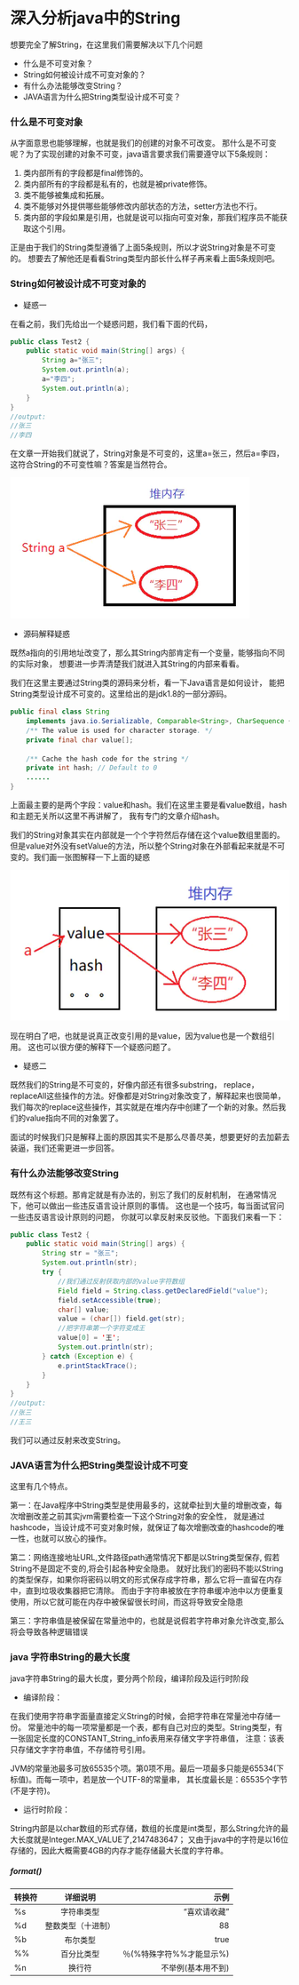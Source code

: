 # 深入分析java中的String

想要完全了解String，在这里我们需要解决以下几个问题

* 什么是不可变对象？
* String如何被设计成不可变对象的？
* 有什么办法能够改变String？
* JAVA语言为什么把String类型设计成不可变？

### 什么是不可变对象

从字面意思也能够理解，也就是我们的创建的对象不可改变。
那什么是不可变呢？为了实现创建的对象不可变，java语言要求我们需要遵守以下5条规则：

1. 类内部所有的字段都是final修饰的。
2. 类内部所有的字段都是私有的，也就是被private修饰。
3. 类不能够被集成和拓展。
4. 类不能够对外提供哪些能够修改内部状态的方法，setter方法也不行。
5. 类内部的字段如果是引用，也就是说可以指向可变对象，那我们程序员不能获取这个引用。

正是由于我们的String类型遵循了上面5条规则，所以才说String对象是不可变的。
想要去了解他还是看看String类型内部长什么样子再来看上面5条规则吧。

### String如何被设计成不可变对象的

* 疑惑一

在看之前，我们先给出一个疑惑问题，我们看下面的代码，

```java
public class Test2 {
    public static void main(String[] args) {
        String a="张三";
        System.out.println(a);
        a="李四";
        System.out.println(a);
    }
}
//output:
//张三
//李四
```

在文章一开始我们就说了，String对象是不可变的，这里a=张三，然后a=李四，
这符合String的不可变性嘛？答案是当然符合。

![](../image/c5/String-1.png)

* 源码解释疑惑

既然a指向的引用地址改变了，那么其String内部肯定有一个变量，能够指向不同的实际对象，
想要进一步弄清楚我们就进入其String的内部来看看。

我们在这里主要通过String类的源码来分析，看一下Java语言是如何设计，
能把String类型设计成不可变的。这里给出的是jdk1.8的一部分源码。

```java
public final class String
    implements java.io.Serializable, Comparable<String>, CharSequence {
    /** The value is used for character storage. */
    private final char value[];

    /** Cache the hash code for the string */
    private int hash; // Default to 0
    ......
}
```

上面最主要的是两个字段：value和hash。我们在这里主要是看value数组，hash和主题无关所以这里不再讲解了，
我有专门的文章介绍hash。

我们的String对象其实在内部就是一个个字符然后存储在这个value数组里面的。
但是value对外没有setValue的方法，所以整个String对象在外部看起来就是不可变的。我们画一张图解释一下上面的疑惑

![](../image/c5/String-2.png)

现在明白了吧，也就是说真正改变引用的是value，因为value也是一个数组引用。
这也可以很方便的解释下一个疑惑问题了。

* 疑惑二

既然我们的String是不可变的，好像内部还有很多substring， replace， replaceAll这些操作的方法。好像都是对String对象改变了，解释起来也很简单，我们每次的replace这些操作，其实就是在堆内存中创建了一个新的对象。然后我们的value指向不同的对象罢了。

面试的时候我们只是解释上面的原因其实不是那么尽善尽美，想要更好的去加薪去装逼，我们还需更进一步回答。

### 有什么办法能够改变String

既然有这个标题。那肯定就是有办法的，别忘了我们的反射机制，
在通常情况下，他可以做出一些违反语言设计原则的事情。
这也是一个技巧，每当面试官问一些违反语言设计原则的问题，
你就可以拿反射来反驳他。下面我们来看一下：

```java
public class Test2 {
    public static void main(String[] args) {
        String str = "张三";
        System.out.println(str);
        try {
            //我们通过反射获取内部的value字符数组
            Field field = String.class.getDeclaredField("value");
            field.setAccessible(true);
            char[] value;
            value = (char[]) field.get(str);
            //把字符串第一个字符变成王
            value[0] = '王';
            System.out.println(str);
        } catch (Exception e) {
            e.printStackTrace();
        }
    }
}
//output:
//张三
//王三
```

我们可以通过反射来改变String。

### JAVA语言为什么把String类型设计成不可变

这里有几个特点。

第一：在Java程序中String类型是使用最多的，这就牵扯到大量的增删改查，每次增删改差之前其实jvm需要检查一下这个String对象的安全性，
就是通过hashcode，当设计成不可变对象时候，就保证了每次增删改查的hashcode的唯一性，也就可以放心的操作。

第二：网络连接地址URL,文件路径path通常情况下都是以String类型保存, 假若String不是固定不变的,将会引起各种安全隐患。
就好比我们的密码不能以String的类型保存，如果你将密码以明文的形式保存成字符串，那么它将一直留在内存中，直到垃圾收集器把它清除。
而由于字符串被放在字符串缓冲池中以方便重复使用，所以它就可能在内存中被保留很长时间，而这将导致安全隐患

第三：字符串值是被保留在常量池中的，也就是说假若字符串对象允许改变,那么将会导致各种逻辑错误

### java 字符串String的最大长度

java字符串String的最大长度，要分两个阶段，编译阶段及运行时阶段

* 编译阶段：

在我们使用字符串字面量直接定义String的时候，会把字符串在常量池中存储一份。
常量池中的每一项常量都是一个表，都有自己对应的类型。String类型，有一张固定长度的CONSTANT_String_info表用来存储文字字符串值，
注意：该表只存储文字字符串值，不存储符号引用。

JVM的常量池最多可放65535个项。第0项不用。最后一项最多只能是65534(下标值)。而每一项中，若是放一个UTF-8的常量串，
其长度最长是：65535个字节(不是字符)。

* 运行时阶段：

String内部是以char数组的形式存储，数组的长度是int类型，那么String允许的最大长度就是Integer.MAX_VALUE了,2147483647；
又由于java中的字符是以16位存储的，因此大概需要4GB的内存才能存储最大长度的字符串。

##### format()

转换符 | 详细说明 | 示例
--- | :---: | ---:
%s | 字符串类型 | “喜欢请收藏”
%d | 整数类型（十进制）| 88
%b | 布尔类型 | 	true
%% | 百分比类型 | ％(%特殊字符%%才能显示%)
%n | 换行符 | 不举例(基本用不到)
